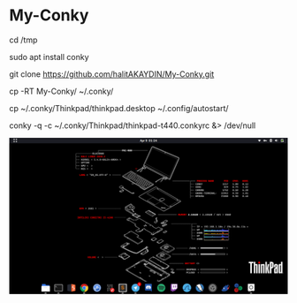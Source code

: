# My-Conky

cd /tmp

sudo apt install conky

git clone https://github.com/halitAKAYDIN/My-Conky.git

cp -RT My-Conky/ ~/.conky/

cp ~/.conky/Thinkpad/thinkpad.desktop ~/.config/autostart/

conky -q -c ~/.conky/Thinkpad/thinkpad-t440.conkyrc &> /dev/null

<img src="https://raw.githubusercontent.com/halitAKAYDIN/My-Conky/master/Thinkpad/screen.png"> 
